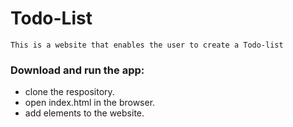 # Todo-List
`This is a website that enables the user to create a Todo-list`

### Download and run the app:
- clone the respository.
- open index.html in the browser.
- add elements to the website.

